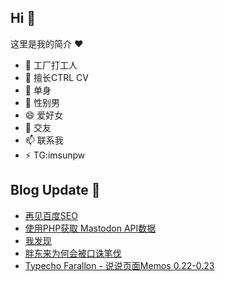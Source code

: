 ## Hi  👋

这里是我的简介 ❤️

- 🔭 工厂打工人
- 🌱 擅长CTRL CV
- 👯 单身
- 🤔 性别男
- 😄 爱好女
- 💬 交友
- 📫 联系我
- ⚡ TG:imsunpw

## Blog Update 📒
<!-- BLOG-POST-LIST:START -->
- [再见百度SEO](https://www.imsun.org/archives/1685.html)
- [使用PHP获取 Mastodon API数据](https://www.imsun.org/archives/1664.html)
- [我发现](https://www.imsun.org/archives/1683.html)
- [胖东来为何会被口诛笔伐](https://www.imsun.org/archives/1682.html)
- [Typecho Farallon - 说说页面Memos 0.22-0.23](https://www.imsun.org/archives/1681.html)
<!-- BLOG-POST-LIST:END -->
